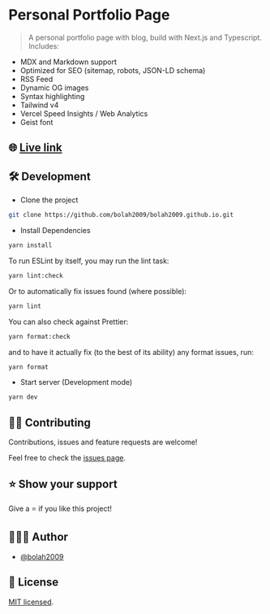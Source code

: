 # Personal Portfolio Page

> A personal portfolio page with blog, build with Next.js and Typescript. Includes:

- MDX and Markdown support
- Optimized for SEO (sitemap, robots, JSON-LD schema)
- RSS Feed
- Dynamic OG images
- Syntax highlighting
- Tailwind v4
- Vercel Speed Insights / Web Analytics
- Geist font

## 🌐 [Live link](https://bolabuari.com/)

## 🛠️ Development

- Clone the project

```bash
git clone https://github.com/bolah2009/bolah2009.github.io.git

```

- Install Dependencies

```bash
yarn install
```

To run ESLint by itself, you may run the lint task:

```bash
yarn lint:check
```

Or to automatically fix issues found (where possible):

```bash
yarn lint
```

You can also check against Prettier:

```bash
yarn format:check
```

and to have it actually fix (to the best of its ability) any format issues, run:

```bash
yarn format
```

- Start server (Development mode)

```bash
yarn dev
```

## 🤝🏾 Contributing

Contributions, issues and feature requests are welcome!

Feel free to check the [issues page](../../issues).

## ⭐️ Show your support

Give a ⭐️ if you like this project!

## 👨🏽‍💻 Author

- [@bolah2009](https://github.com/bolah2009/)

## 📝 License

[MIT licensed](./LICENSE).
